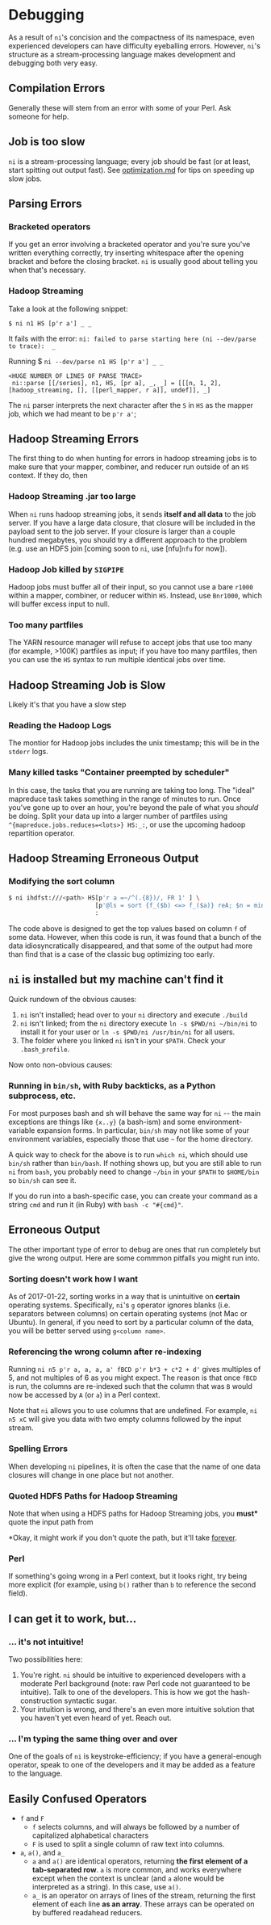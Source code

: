 # Debugging

As a result of `ni`'s concision and the compactness of its namespace, even experienced developers can have difficulty eyeballing errors. However, `ni`'s structure as a stream-processing language makes development and debugging both very easy.

## Compilation Errors
Generally these will stem from an error with some of your Perl. Ask someone for help.

## Job is too slow
`ni` is a stream-processing language; every job should be fast (or at least, start spitting out output fast).  See [optimization.md](optimization.md) for tips on speeding up slow jobs.


## Parsing Errors

### Bracketed operators
If you get an error involving a bracketed operator and you're sure you've written everything correctly, try inserting whitespace after the opening bracket and before the closing bracket. `ni` is usually good about telling you when that's necessary.

### Hadoop Streaming
Take a look at the following snippet:

`$ ni n1 HS [p'r a'] _ _`

It fails with the error: `ni: failed to parse starting here (ni --dev/parse to trace):  _`
  
Running $ `ni --dev/parse n1 HS [p'r a'] _ _`

```
<HUGE NUMBER OF LINES OF PARSE TRACE>
 ni::parse [[/series], n1, HS, [pr a], _, _] = [[[n, 1, 2], [hadoop_streaming, [], [[perl_mapper, r a]], undef]], _]
```

The `ni` parser interprets the next character after the `S` in `HS` as the mapper job, which we had meant to be `p'r a'`; 


## Hadoop Streaming Errors
The first thing to do when hunting for errors in hadoop streaming jobs is to make sure that your mapper, combiner, and reducer run outside of an `HS` context. If they do, then 

### Hadoop Streaming .jar too large
When `ni` runs hadoop streaming jobs, it sends **itself and all data** to the job server. If you have a large data closure, that closure will be included in the payload sent to the job server. If your closure is larger than a couple hundred megabytes, you should try a different approach to the problem (e.g. use an HDFS join [coming soon to `ni`, use [nfu]`nfu` for now]).

### Hadoop Job killed by `SIGPIPE`
Hadoop jobs must buffer all of their input, so you cannot use a bare `r1000` within a mapper, combiner, or reducer within `HS`. Instead, use `Bnr1000`, which will buffer excess input to null.

### Too many partfiles
The YARN resource manager will refuse to accept jobs that use too many (for example, >100K) partfiles as input; if you have too many partfiles, then you can use the `HS` syntax to run multiple identical jobs over time.

## Hadoop Streaming Job is Slow
Likely it's that you have a slow step 

### Reading the Hadoop Logs
The montior for Hadoop jobs includes the unix timestamp; this will be in the `stderr` logs. 

### Many killed tasks "Container preempted by scheduler"

In this case, the tasks that you are running are taking too long. The "ideal" mapreduce task takes something in the range of minutes to run. Once you've gone up to over an hour, you're beyond the pale of what you *should* be doing. Split your data up into a larger number of partfiles using `^{mapreduce.jobs.reduces=<lots>} HS:_:`, or use the upcoming hadoop repartition operator.

## Hadoop Streaming Erroneous Output

### Modifying the sort column
```sh
$ ni ihdfst:///<path> HS[p'r a =~/^(.{8})/, FR 1' ] \
                        [p'@ls = sort {f_($b) <=> f_($a)} reA; $n = min($#ls, 10); @ls[0..$n-1]' ] \
                        :
```

The code above is designed to get the top values based on column `f` of some
data. However, when this code is run, it was found that a bunch of the data
idiosyncratically disappeared, and that some of the output had more than  find
that is a case of the classic bug optimizing too early.


## `ni` is installed but my machine can't find it

Quick rundown of the obvious causes:

1. `ni` isn't installed; head over to your `ni` directory and execute `./build`
2. `ni` isn't linked; from the `ni` directory execute `ln -s $PWD/ni ~/bin/ni` to install it for your user or `ln -s $PWD/ni /usr/bin/ni` for all users.
3. The folder where you linked `ni` isn't in your `$PATH`. Check your `.bash_profile`.

Now onto non-obvious causes:

### Running in `bin/sh`, with Ruby backticks, as a Python subprocess, etc.

For most purposes bash and sh will behave the same way for `ni` -- the main exceptions are things like `{x..y}` (a bash-ism) and some environment-variable expansion forms. In particular, `bin/sh` may not like some of your environment variables, especially those that use `~` for the home directory. 

A quick way to check for the above is to run `which ni`, which should use `bin/sh` rather than `bin/bash`. If nothing shows up, but you are still able to run `ni` from `bash`, you probably need to change `~/bin` in your `$PATH` to `$HOME/bin` so `bin/sh` can see it.

If you do run into a bash-specific case, you can create your command as a string `cmd` and run it (in Ruby) with `bash -c "#{cmd}"`.

## Erroneous Output
The other important type of error to debug are ones that run completely but give the wrong output. Here are some commmon pitfalls you might run into.

### Sorting doesn't work how I want
As of 2017-01-22, sorting works in a way that is unintuitive on **certain** operating systems. Specifically, `ni`'s `g` operator ignores blanks (i.e. separators between columns) on certain operating systems (not Mac or Ubuntu). In general, if you need to sort by a particular column of the data, you will be better served using `g<column name>`.

### Referencing the wrong column after re-indexing

Running `ni n5 p'r a, a, a, a' fBCD p'r b*3 + c*2 + d'` gives multiples of 5, and not multiples of 6 as you might expect. The reason is that once `fBCD` is run, the columns are re-indexed such that the column that was `B` would now be accessed by `A` (or `a`) in a Perl context. 

Note that `ni` allows you to use columns that are undefined. For example, `ni n5 xC` will give you data with two empty columns followed by the input stream.

### Spelling Errors
When developing `ni` pipelines, it is often the case that the name of one data closures will change in one place but not another.

### Quoted HDFS Paths for Hadoop Streaming
Note that when using a HDFS paths for Hadoop Streaming jobs, you __must*__  quote the input path from 

*Okay, it might work if you don't quote the path, but it'll take [forever](optimization.md).

### Perl 
If something's going wrong in a Perl context, but it looks right, try being more explicit (for example, using `b()` rather than `b` to reference the second field).

## I can get it to work, but... 

### ... it's not intuitive!
Two possibilities here: 

1. You're right. `ni` should be intuitive to experienced developers with a moderate Perl background (note: raw Perl code not guaranteed to be intuitive). Talk to one of the developers. This is how we got the hash-construction syntactic sugar.
2. Your intuition is wrong, and there's an even more intuitive solution that you haven't yet even heard of yet.  Reach out.  

### ... I'm typing the same thing over and over

One of the goals of `ni` is keystroke-efficiency; if you have a general-enough operator, speak to one of the developers and it may be added as a feature to the language.

## Easily Confused Operators

* `f` and `F`
  * `f` selects columns, and will always be followed by a number of capitalized alphabetical characters
  * `F` is used to split a single column of raw text into columns.
* `a`, `a()`, and `a_`
  * `a` and `a()` are identical operators, returning **the first element of a tab-separated row**. `a` is more common, and works everywhere except when the context is unclear (and `a` alone would be interpreted as a string). In this case, use `a()`.
  * `a_` is an operator on arrays of lines of the stream, returning the first element of each line **as an array**. These arrays can be operated on by buffered readahead reducers.

